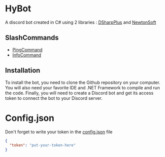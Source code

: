 
# HyBot

A discord bot created in C# using 2 libraries : [DSharpPlus](https://github.com/DSharpPlus/DSharpPlus) and [NewtonSoft](https://github.com/JamesNK/Newtonsoft.Json)


## SlashCommands

- [PingCommand](https://github.com/Antyss77/csharp-discord-bot/blob/main/Commands/PingCommand.cs)
- [InfoCommand](https://github.com/Antyss77/csharp-discord-bot/blob/main/Commands/InfoCommand.cs)


## Installation

To install the bot, you need to clone the Github repository on your computer. You will also need your favorite IDE and .NET Framework to compile and run the code. Finally, you will need to create a Discord bot and get its access token to connect the bot to your Discord server. 

# Config.json
Don't forget to write your token in the [config.json](https://github.com/Antyss77/csharp-discord-bot/blob/main/Config/config.json) file
```config.json
{
  "token": "put-your-token-here"
}
```
    
